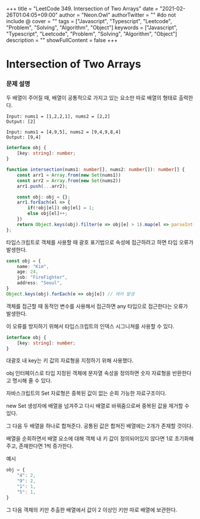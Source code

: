 +++
title = "LeetCode 349. Intersection of Two Arrays"
date = "2021-02-26T01:04:05+09:00"
author = "Neon.Owl"
authorTwitter = "" #do not include @
cover = ""
tags = ["Javascript", "Typescript", "Leetcode", "Problem", "Solving", "Algorithm", "Object"]
keywords = ["Javascript", "Typescript", "Leetcode", "Problem", "Solving", "Algorithm", "Object"]
description = ""
showFullContent = false
+++

# Intersection of Two Arrays

### 문제 설명

두 배열이 주어질 때, 배열이 공통적으로 가지고 있는 요소만 따로 배열의 형태로 출력한다.

```
Input: nums1 = [1,2,2,1], nums2 = [2,2]
Output: [2]
```

```
Input: nums1 = [4,9,5], nums2 = [9,4,9,8,4]
Output: [9,4]
```

```Typescript
interface obj {
    [key: string]: number;
}

function intersection(nums1: number[], nums2: number[]): number[] {
    const arr1 = Array.from(new Set(nums1))
    const arr2 = Array.from(new Set(nums2))
    arr1.push(...arr2);

    const obj: obj = {};
    arr1.forEach(el => {
        if(!obj[el]) obj[el] = 1;
        else obj[el]++;
    })
    return Object.keys(obj).filter(e => obj[e] > 1).map(el => parseInt(el, 10))
};
```

타입스크립트로 객체를 사용할 때 괄호 표기법으로 속성에 접근하려고 하면 타입 오류가 발생한다.

```Typescript
const obj = {
    name: "Kim",
    age: 24,
    job: "FireFighter",
    address: "Seoul",
}
Object.keys(obj).forEach(e => obj[e]) // 에러 발생
```

객체를 접근할 때 동적인 변수를 사용해서 접근하면 any 타입으로 접근한다는 오류가 발생한다.

이 오류를 방지하기 위해서 타입스크립트의 인덱스 시그니쳐를 사용할 수 있다.

```Typescript
interface obj {
    [key: string]: number;
}
```

대괄호 내 key는 키 값의 자료형을 지정하기 위해 사용했다.

obj 인터페이스로 타입 지정된 객체에 문자열 속성을 정의하면 숫자 자료형을 반환한다고 명시해 줄 수 있다.

자바스크립트의 Set 자료형은 중복된 값이 없는 순회 가능한 자료구조이다.

new Set 생성자에 배열을 넘겨주고 다시 배열로 바꿔줌으로써 중복된 값을 제거할 수 있다.

그 다음 두 배열을 하나로 합쳐준다. 공통된 값은 합쳐진 배열에는 2개가 존재할 것이다.

배열을 순회하면서 배열 요소에 대해 객체 내 키 값이 정의되어있지 않다면 1로 초기화해주고, 존재한다면 1씩 증가한다.

예시

```Typescript
obj = {
    "4": 2,
    "9": 2,
    "1": 1,
    "5": 1,
}
```

그 다음 객체의 키만 추출한 배열에서 값이 2 이상인 키만 따로 배열에 보관한다.
